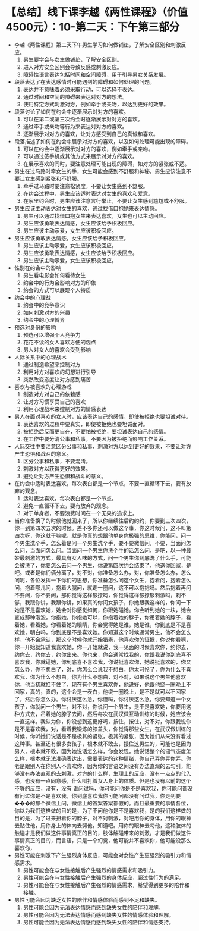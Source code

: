 # 【总结】线下课李越《两性课程》（价值4500元）：10-第二天：下午第三部分

-   李越《两性课程》第二天下午男生学习如何做铺垫，了解安全区别和刺激反应。
    1.  男生要学会与女生做铺垫，了解安全区别。
    2.  进入对方安全区别会导致反感或刺激反应。
    3.  障碍性语言表达包括时间和空间障碍，用于引导男女关系发展。
-   段落表达了在表达感情时可能遇到的障碍和如何处理的问题。
    1.  表达并不意味着必须采取行动，可以选择不表达。
    2.  通过时间和空间的障碍来表达对对方的想法。
    3.  使用特定方式刺激对方，例如牵手或亲吻，以达到更好的效果。
-   段落讨论了如何在约会中逐渐展示对对方的喜欢。
    1.  可以在第二或第三次约会时逐渐展示对对方的喜欢。
    2.  通过牵手或亲吻等行为来表达对对方的喜欢。
    3.  逐渐展示对对方的喜欢，让对方感受到自己的真诚和喜欢。
-   段落描述了如何在约会中展示对对方的喜欢，以及如何处理可能出现的障碍。
    1.  可以在约会中逐渐展示对对方的喜欢，例如牵手或亲吻。
    2.  可以通过签手机或其他方式来展示对对方的喜欢。
    3.  在展示喜欢的同时，要注意处理可能出现的障碍，如对方的紧张或不适。
-   男生在过马路时牵女生的手，女生可能会感到不舒服和神秘，男生应该注意不要让女生感到紧张和不舒服。
    1.  牵手过马路时要注意松紧度，不要让女生感到不舒服。
    2.  在约会过程中，男生应该适时表达对女生的喜欢和爱意。
    3.  在家里约会时，男生应该注意言行举止，不要让女生感到尴尬或不舒服。
-   男生应该主动表达对女生的喜欢，通过找借口抱她来表达情感。
    1.  男生可以通过找借口抱女生来表达喜欢，女生也可以主动回应。
    2.  男生应该勇敢表达情感，女生应该给予积极回应。
    3.  男生应该主动示爱，女生应该积极回应。
-   男生应该勇敢表达情感，女生应该给予积极回应。
    1.  男生应该主动示爱，女生应该积极回应。
    2.  男生应该勇敢表达情感，女生应该给予积极回应。
    3.  男生应该主动示爱，女生应该积极回应。
-   性别在约会中的影响
    1.  男生看电影会如何看待女生
    2.  约会中的行为会影响对方的印象
    3.  约会的方式可以展现个人特质
-   约会中的心理战
    1.  约会中的竞争意识
    2.  如何刺激对方的兴趣
    3.  约会中的心理博弈
-   预选对身份的影响
    1.  预选可以增强个人竞争力
    2.  花花不读的女人喜欢方便的观点
    3.  男人对女人的喜欢会受到影响
-   人际关系中的心理战术
    1.  通过制造希望来控制对方
    2.  利用对方对喜欢的幻想进行引导
    3.  突然改变态度让对方感到痛苦
-   喜欢与被喜欢的心理游戏
    1.  制造对方对自己的依赖感
    2.  让对方习惯享受自己的喜欢
    3.  利用心理战术来控制对方的情感表达
-   男人在面对喜欢的女人时，应该表达自己的感情，即使被拒绝也要坦诚对待。
    1.  表达喜欢的过程中要真实，即使被拒绝也要坦诚面对。
    2.  被拒绝后反而更自在，不要怕被拒绝，要坦诚表达自己的感情。
    3.  在工作中要分清公事和私事，不要因为被拒绝而影响工作关系。
-   人际交往中要注意区分公事和私事，刺激对方以达到更好的效果，不要让对方产生恐惧和战斗的意义。
    1.  区分公事和私事，不要混淆。
    2.  刺激对方以获得更好的效果。
    3.  避免让对方产生恐惧和战斗的意义。
-   在约会中适时表达喜欢，每次表白都是一个节点，不要一直循环下去，要有放弃的观念。
    1.  适时表达喜欢，每次表白都是一个节点。
    2.  避免一直循环下去，要有放弃的观念。
    3.  对于单身者，不要浪费时间在一个无果的追求上。
-   当你准备换了的时候他就回来了，所以你继续往后约约约，你要到三次四次，你一到第四次五次的时候。差不多你还可以做这个事，你这时候问，这不叫第四次呀，你这就干嘛呢，就是你真的想跟他单身你极强的思维，你能问，问一个男生洗个手，怎么着是问一个男生洗个手，要不要微信问，不要，当面问怎么问，当面问怎么问。当面问一个男生你洗个手的话怎么问，是吧，以一种最妙最刺激的方式，最具有女人味的方式，问一个男生你到底洗了什么手，可能会被洗了，你要怎么去问一个男生，你说第四次约会结束了，他送你回家，是吧。或者是你们俩分离了，对不对，你准备怎么办，对，你准备怎么办，怎么问呢，各位发挥一下你们的思想，你准备怎么问这个女生，抱着问，抱着怎么问，抱着哪儿问，抱着大腿问，就走一圈问，这不可以抱抱吗。然后抱着再问不要问，你不要问，那你觉得这样够撩吗，你觉得这样够撩够刺激吗，刺不够，我跟你讲，我跟你讲，如果真的你问女孩子，你她跟我这样的，你问一下她是不是喜欢她，她会对你感觉如何，你跟她碰她。你会听到她的一块，她会变成那种泡泡，你抱她，你抱她可以，你抱着她的脖子，你吊着她的脖子，看着她，看着她，你看着她的眼睛，你会觉得她是谁，她是谁，你到底是不是喜欢她，明白吗，你到底是不是喜欢她。你知道这个时候通常男生，他不会怎么样，他不会承认，那这个时候你就开始猎素，他喜欢你的证据，你说你看啊，你一开始就知道我喜欢她，你一开始就说，我一见面的时候喜欢你，约你去，约你去，约你去，约你出来。你也来，你会通常找我的，你跟我说你到底喜不喜欢我，你就逼她，你到底喜不喜欢我，你说挺喜欢你，她说挺喜欢的，你又怎么办，你不想白了，对，你怎么会说我不想白，你太可怜了，你为什么不喜欢我，你为什么不想白。你为什么不想白，对不对，如果说这个男生他喜欢你，他当初就扛不住了，现在有个男生喜欢你，他说好，他跟他绕一圈晚上不回家，真的，真的，这个会是一表白，他绕一圈晚上，是不是就可以不回家了，然后你怎么办。你讨厌这么急，你懂吗，你讨厌这么急，你要知道一个女孩子，你就问一个男生，对不对，你说问一个男生，是不是喜欢她，你要用这种方式去，吊着她的脖子去问，然后每次在武汉做互动训练的时候，她应该会一直这样。我认为你，你没想到这更好吗，按住，按住，对不对，你跟我说你是不是喜欢我，对，看着我锻炼的膝盖头，你觉得那些女生，在武汉做训练的时候，你听她们说话是不是极其的紧张，极其的紧张，因为她们从来没有看过这种事。甚至还有很多女孩子，根本就不敢去，摟住这男生的，可能也是因为男人，根本就不敢，因为她说话怎么样，你会发现，她说话整个的语气态度怎么样，根本就无法准确表达出，需要表达的这种情绪，你自己弄你弄你弄。你老是跟别人在你别人不喜欢你，因为你的言语之间没有办法直观的去勾引，能够没有办法直观的去刺激，对方的什么样，生理上的反应，没有一点点的代入感，也没有一点同意感，什么叫打着女人身上的体质。但是也没有以前的这个不够的反应，没有，没有 谁问过吗，你可能问你是不是喜欢我，你可能问都没有问过你是不是喜欢我，你到底喜欢我你可能问都没有问过我，你走到要���的那个微信上问，微信上的答案答案都假的。而且最重要的事情各位，你以为我们这样做的目的是，为了不问他你是不是喜欢我，是的我们这样做的目的是，为了过来扭着你的脖子，对不对刺激，对吧用你的身体，用你的眼神去贴住他，用你身上的体向去劈他，知道吧。用你的眼神去勾他，这种肢体的触碰才是我们做这件事情真正的目的，肢体触碰带来的刺激，才是我们做这件事情真正的目的，而言语，只是一个幻觉，他可能并不喜欢你，他可能没那么喜欢你，
-   男性可能在刺激下产生强烈身体反应，可能会对女性产生更强烈的吸引力和情感需求。
    1.  男性可能会在与女性接触后产生强烈的情感需求和吸引力。
    2.  男性可能会在与女性接触后产生强烈的身体反应，超过性行为的满足。
    3.  男性可能会在与女性接触后产生强烈的情感需求，希望得到更多的陪伴和接触。
-   男性可能会因为缺乏女性的陪伴和情感体验而感到不足和缺失。
    1.  男性可能会因为无法表达情感而感到缺失女性的陪伴和理解。
    2.  男性可能会因为无法表达情感而感到缺失女性的情感体验和理解。
    3.  男性可能会因为无法表达情感而感到缺失女性的陪伴和情感支持。